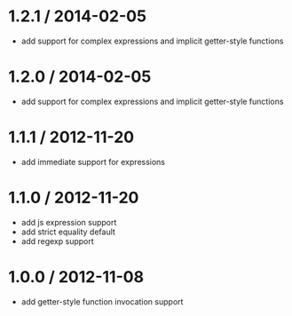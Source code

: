 1.2.1 / 2014-02-05
==================

 * add support for complex expressions and implicit getter-style functions

1.2.0 / 2014-02-05
==================

 * add support for complex expressions and implicit getter-style functions

1.1.1 / 2012-11-20
==================

  * add immediate support for expressions

1.1.0 / 2012-11-20
==================

  * add js expression support
  * add strict equality default
  * add regexp support

1.0.0 / 2012-11-08
==================

  * add getter-style function invocation support
